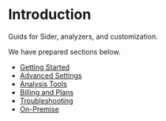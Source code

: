 # Introduction

Guids for Sider, analyzers, and customization.

We have prepared sections below.

* [Getting Started](./getting-started/README.md)
* [Advanced Settings](./advanced-settings/README.md)
* [Analysis Tools](./tools/README.md)
* [Billing and Plans](./billing-and-plans.md)
* [Troubleshooting](./troubleshooting.md)
* [On-Premise](./onpremise/README.md)

